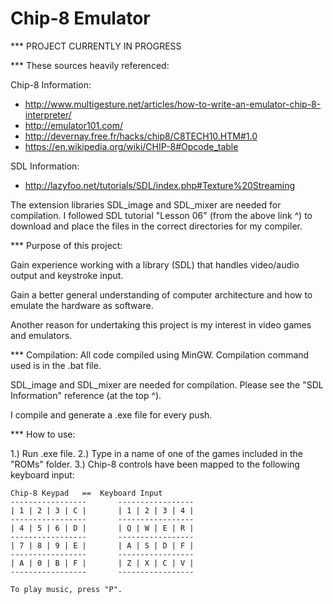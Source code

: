 # Chip-8 Emulator

*** PROJECT CURRENTLY IN PROGRESS

*** These sources heavily referenced:

Chip-8 Information:
- http://www.multigesture.net/articles/how-to-write-an-emulator-chip-8-interpreter/
- http://emulator101.com/
- http://devernay.free.fr/hacks/chip8/C8TECH10.HTM#1.0
- https://en.wikipedia.org/wiki/CHIP-8#Opcode_table

SDL Information:
- http://lazyfoo.net/tutorials/SDL/index.php#Texture%20Streaming

The extension libraries SDL_image and SDL_mixer are needed for compilation.
I followed SDL tutorial "Lesson 06" (from the above link ^) to download and place the files in the correct directories for my compiler.

*** Purpose of this project:

Gain experience working with a library (SDL) that handles video/audio output and
keystroke input.

Gain a better general understanding of computer architecture and how to emulate
the hardware as software.

Another reason for undertaking this project is my interest in video games and
emulators.


*** Compilation:
All code compiled using MinGW.
Compilation command used is in the .bat file.

SDL_image and SDL_mixer are needed for compilation.
Please see the "SDL Information" reference (at the top ^).

I compile and generate a .exe file for every push.

*** How to use:

1.) Run .exe file.
2.) Type in a name of one of the games included in the "ROMs" folder.
3.) Chip-8 controls have been mapped to the following keyboard input:

    Chip-8 Keypad	==	Keyboard Input
    -----------------		-----------------
    | 1 | 2 | 3 | C |		| 1 | 2 | 3 | 4 |
    -----------------		-----------------
    | 4 | 5 | 6 | D |		| Q | W | E | R |
    -----------------		-----------------
    | 7 | 8 | 9 | E |		| A | S | D | F |
    -----------------		-----------------
    | A | 0 | B | F |		| Z | X | C | V |
    -----------------		-----------------

    To play music, press "P".
